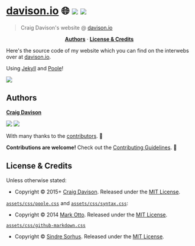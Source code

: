 # [davison.io](https://davison.io/davison.io/) :globe_with_meridians: [![](https://img.shields.io/travis/davisonio/davison.io.svg?style=flat-square)](https://travis-ci.org/davisonio/davison.io) [![](https://img.shields.io/gitter/room/davisonio/bacon.svg)](https://gitter.im/davisonio/bacon)

> Craig Davison's website @ [davison.io](https://davison.io)

<p align="center">
<b><a href="#authors">Authors</a></b>
·
<b><a href="#license--credits">License & Credits</a></b>
</p>

Here's the source code of my website which you can find on the interwebs over at [davison.io](https://davison.io).

Using [Jekyll](https://jekyllrb.com) and [Poole](http://getpoole.com)!

![](https://davison.io/assets/img/davison-io-index.png)

## Authors

**[Craig Davison](https://davison.io)**

[![](https://img.shields.io/github/followers/davisonio.svg?style=social&label=Follow%20davisonio)](https://github.com/davisonio) [![](https://img.shields.io/twitter/follow/davisonio.svg?style=social)](https://twitter.com/davisonio)

With many thanks to the [contributors](https://github.com/davisonio/davison.io/graphs/contributors). :clap:

**Contributions are welcome!** Check out the [Contributing Guidelines](https://github.com/davisonio/davison.io/blob/master/CONTRIBUTING.md). :raised_hands:

## License & Credits

Unless otherwise stated:

- Copyright © 2015+ [Craig Davison](https://davison.io). Released under the [MIT License](http://davisonio.mit-license.org/2015).

[`assets/css/poole.css`](https://github.com/davisonio/davison.io/blob/master/assets/css/poole.css) and [`assets/css/syntax.css`](https://github.com/davisonio/davison.io/blob/master/assets/css/syntax.css):

- Copyright © 2014 [Mark Otto](http://markdotto.com). Released under the [MIT License](https://github.com/poole/poole/blob/master/LICENSE.md).

[`assets/css/github-markdown.css`](https://github.com/davisonio/davison.io/blob/master/assets/css/github-markdown.css)

- Copyright © [Sindre Sorhus](https://sindresorhus.com). Released under the [MIT License](https://github.com/sindresorhus/github-markdown-css/blob/gh-pages/license).
